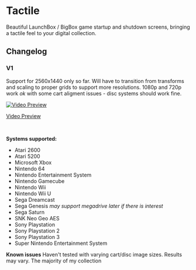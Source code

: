 # Tactile
Beautiful LaunchBox / BigBox game startup and shutdown screens, bringing a tactile feel to your digital collection.

## Changelog
### V1
Support for 2560x1440 only so far. Will have to transition from transforms and scaling to proper grids to support more resolutions. 1080p and 720p work *ok* with some cart aligment issues - disc systems should work fine.

[![Video Preview](https://i.ibb.co/gms6skS/Tactile-preview.jpg)](https://forums.launchbox-app.com/uploads/monthly_2020_06/1510786514_2020-06-0200-46-58.mp4.6b4cfe84a773197d7e878dacde779b3d.mp4)

[Video Preview](https://forums.launchbox-app.com/uploads/monthly_2020_06/1510786514_2020-06-0200-46-58.mp4.6b4cfe84a773197d7e878dacde779b3d.mp4)

<br/>

**Systems supported:**
* Atari 2600
* Atari 5200
* Microsoft Xbox
* Nintendo 64
* Nintendo Entertainment System
* Nintendo Gamecube
* Nintendo Wii
* Nintendo Wii U
* Sega Dreamcast
* Sega Genesis *may support megadrive later if there is interest*
* Sega Saturn
* SNK Neo Geo AES
* Sony Playstation
* Sony Playstation 2
* Sony Playstation 3
* Super Nintendo Entertainment System

**Known issues**
Haven't tested with varying cart/disc image sizes. Results may vary. The majority of my collection
